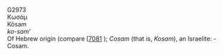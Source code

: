 G2973  
Κωσάμ  
Kōsam  
*ko-sam‘*  
Of Hebrew origin (compare \[[7081](h7081) ); *Cosam* (that is, *Kosam*),
an Israelite: - Cosam.  
